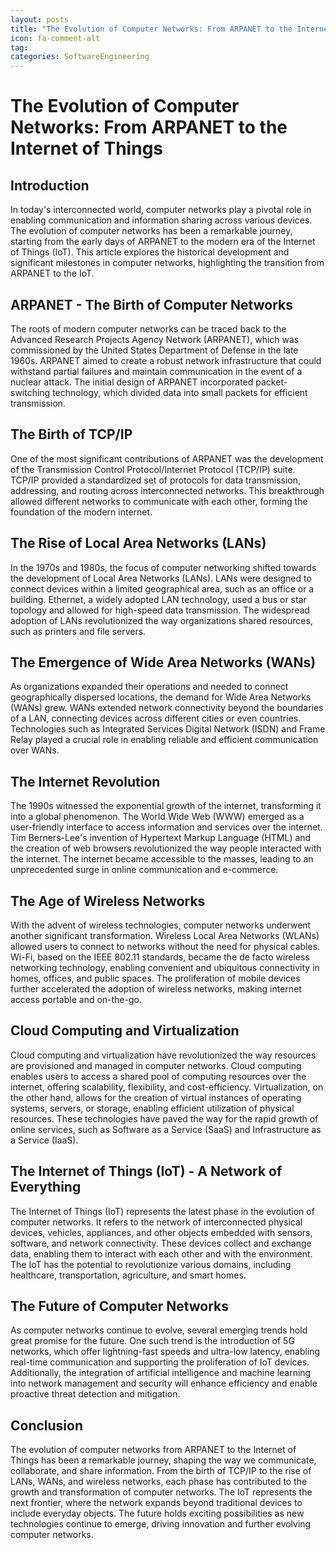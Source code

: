 ```yaml
---
layout: posts
title: "The Evolution of Computer Networks: From ARPANET to the Internet of Things"
icon: fa-comment-alt
tag:      
categories: SoftwareEngineering
---
```



# The Evolution of Computer Networks: From ARPANET to the Internet of Things

## Introduction

In today's interconnected world, computer networks play a pivotal role in enabling communication and information sharing across various devices. The evolution of computer networks has been a remarkable journey, starting from the early days of ARPANET to the modern era of the Internet of Things (IoT). This article explores the historical development and significant milestones in computer networks, highlighting the transition from ARPANET to the IoT.

## ARPANET - The Birth of Computer Networks

The roots of modern computer networks can be traced back to the Advanced Research Projects Agency Network (ARPANET), which was commissioned by the United States Department of Defense in the late 1960s. ARPANET aimed to create a robust network infrastructure that could withstand partial failures and maintain communication in the event of a nuclear attack. The initial design of ARPANET incorporated packet-switching technology, which divided data into small packets for efficient transmission.

## The Birth of TCP/IP

One of the most significant contributions of ARPANET was the development of the Transmission Control Protocol/Internet Protocol (TCP/IP) suite. TCP/IP provided a standardized set of protocols for data transmission, addressing, and routing across interconnected networks. This breakthrough allowed different networks to communicate with each other, forming the foundation of the modern internet.

## The Rise of Local Area Networks (LANs)

In the 1970s and 1980s, the focus of computer networking shifted towards the development of Local Area Networks (LANs). LANs were designed to connect devices within a limited geographical area, such as an office or a building. Ethernet, a widely adopted LAN technology, used a bus or star topology and allowed for high-speed data transmission. The widespread adoption of LANs revolutionized the way organizations shared resources, such as printers and file servers.

## The Emergence of Wide Area Networks (WANs)

As organizations expanded their operations and needed to connect geographically dispersed locations, the demand for Wide Area Networks (WANs) grew. WANs extended network connectivity beyond the boundaries of a LAN, connecting devices across different cities or even countries. Technologies such as Integrated Services Digital Network (ISDN) and Frame Relay played a crucial role in enabling reliable and efficient communication over WANs.

## The Internet Revolution

The 1990s witnessed the exponential growth of the internet, transforming it into a global phenomenon. The World Wide Web (WWW) emerged as a user-friendly interface to access information and services over the internet. Tim Berners-Lee's invention of Hypertext Markup Language (HTML) and the creation of web browsers revolutionized the way people interacted with the internet. The internet became accessible to the masses, leading to an unprecedented surge in online communication and e-commerce.

## The Age of Wireless Networks

With the advent of wireless technologies, computer networks underwent another significant transformation. Wireless Local Area Networks (WLANs) allowed users to connect to networks without the need for physical cables. Wi-Fi, based on the IEEE 802.11 standards, became the de facto wireless networking technology, enabling convenient and ubiquitous connectivity in homes, offices, and public spaces. The proliferation of mobile devices further accelerated the adoption of wireless networks, making internet access portable and on-the-go.

## Cloud Computing and Virtualization

Cloud computing and virtualization have revolutionized the way resources are provisioned and managed in computer networks. Cloud computing enables users to access a shared pool of computing resources over the internet, offering scalability, flexibility, and cost-efficiency. Virtualization, on the other hand, allows for the creation of virtual instances of operating systems, servers, or storage, enabling efficient utilization of physical resources. These technologies have paved the way for the rapid growth of online services, such as Software as a Service (SaaS) and Infrastructure as a Service (IaaS).

## The Internet of Things (IoT) - A Network of Everything

The Internet of Things (IoT) represents the latest phase in the evolution of computer networks. It refers to the network of interconnected physical devices, vehicles, appliances, and other objects embedded with sensors, software, and network connectivity. These devices collect and exchange data, enabling them to interact with each other and with the environment. The IoT has the potential to revolutionize various domains, including healthcare, transportation, agriculture, and smart homes.

## The Future of Computer Networks

As computer networks continue to evolve, several emerging trends hold great promise for the future. One such trend is the introduction of 5G networks, which offer lightning-fast speeds and ultra-low latency, enabling real-time communication and supporting the proliferation of IoT devices. Additionally, the integration of artificial intelligence and machine learning into network management and security will enhance efficiency and enable proactive threat detection and mitigation.

## Conclusion

The evolution of computer networks from ARPANET to the Internet of Things has been a remarkable journey, shaping the way we communicate, collaborate, and share information. From the birth of TCP/IP to the rise of LANs, WANs, and wireless networks, each phase has contributed to the growth and transformation of computer networks. The IoT represents the next frontier, where the network expands beyond traditional devices to include everyday objects. The future holds exciting possibilities as new technologies continue to emerge, driving innovation and further evolving computer networks.
